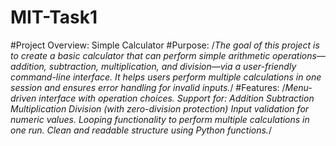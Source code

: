 # MIT-Task1
#Project Overview: Simple Calculator
#Purpose:
/*The goal of this project is to create a basic calculator that can perform simple arithmetic operations—addition, subtraction, multiplication, and division—via a user-friendly command-line interface. It helps users perform multiple calculations in one session and ensures error handling for invalid inputs.*/
#Features:
/*Menu-driven interface with operation choices.
Support for:
Addition
Subtraction
Multiplication
Division (with zero-division protection)
Input validation for numeric values.
Looping functionality to perform multiple calculations in one run.
Clean and readable structure using Python functions.*/
